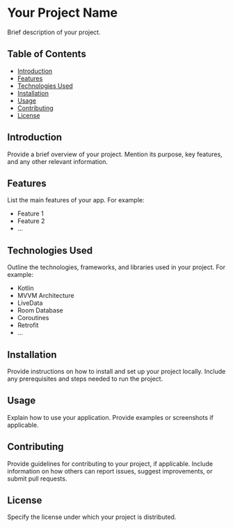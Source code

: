 # Your Project Name

Brief description of your project.

## Table of Contents

- [Introduction](#introduction)
- [Features](#features)
- [Technologies Used](#technologies-used)
- [Installation](#installation)
- [Usage](#usage)
- [Contributing](#contributing)
- [License](#license)

## Introduction

Provide a brief overview of your project. Mention its purpose, key features, and any other relevant information.

## Features

List the main features of your app. For example:
- Feature 1
- Feature 2
- ...

## Technologies Used

Outline the technologies, frameworks, and libraries used in your project. For example:
- Kotlin
- MVVM Architecture
- LiveData
- Room Database
- Coroutines
- Retrofit
- ...

## Installation

Provide instructions on how to install and set up your project locally. Include any prerequisites and steps needed to run the project.

## Usage

Explain how to use your application. Provide examples or screenshots if applicable.

## Contributing

Provide guidelines for contributing to your project, if applicable. Include information on how others can report issues, suggest improvements, or submit pull requests.

## License

Specify the license under which your project is distributed.
